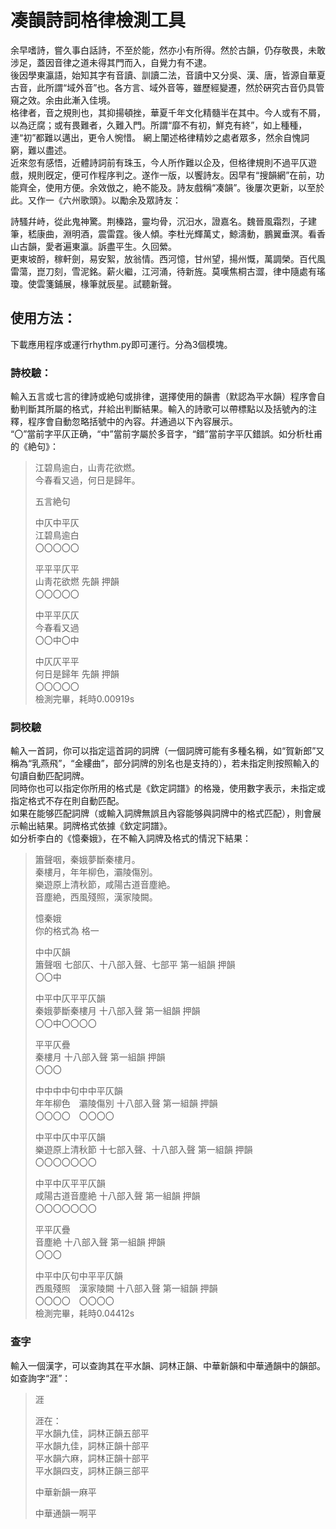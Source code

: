# 凑韻詩詞格律檢測工具

余早嗜詩，嘗久事白話詩，不至於能，然亦小有所得。然於古韻，仍存敬畏，未敢涉足，蓋因音律之道未得其門而入，自覺力有不逮。  
後因學東瀛語，始知其字有音讀、訓讀二法，音讀中又分吳、漢、唐，皆源自華夏古音，此所謂“域外音”也。各方言、域外音等，雖歷經變遷，然於硏究古音仍具管窺之效。余由此漸入佳境。  
格律者，音之規則也，其抑揚頓挫，華夏千年文化精髓半在其中。今人或有不屑，以為迂腐；或有畏難者，久難入門。所謂“靡不有初，鮮克有終”，如上種種，連“初”都難以邁出，更令人惋惜。 網上闡述格律精妙之處者眾多，然余自愧詞窮，難以盡述。  
近來忽有感悟，近體詩詞前有珠玉，今人所作難以企及，但格律規則不過平仄遊戲，規則旣定，便可作程序判之。遂作一版，以饗詩友。因早有“搜韻網”在前，功能齊全，使用方便。余效倣之，絶不能及。詩友戲稱“凑韻”。後屢次更新，以至於此。又作一《六州歌頭》。以勵余及眾詩友：  

詩騷幷峙，從此鬼神驚。荆榛路，靈均骨，沉汨水，證嘉名。魏晉風霜烈，子建筆，嵇康曲，淵明酒，震雷霆。後人傾。李杜光輝萬丈，鯨濤動，鵬翼垂溟。看香山古韻，愛者遍東瀛。訴盡平生。久回縈。  
更東坡酹，稼軒劍，易安絮，放翁情。西河憶，甘州望，揚州慨，萬調榮。百代風雷蕩，崑刀刻，雪泥銘。薪火繼，江河涌，待新旌。莫嘆焦桐古澀，律中隨處有瑤瓊。使雲箋鋪展，椽筆就辰星。試聽新聲。  

## 使用方法：  
下載應用程序或運行rhythm.py即可運行。分為3個模塊。  

### 詩校驗：  
輸入五言或七言的律詩或絶句或排律，選擇使用的韻書（默認為平水韻）程序會自動判斷其所屬的格式，幷給出判斷結果。輸入的詩歌可以帶標點以及括號內的注釋，程序會自動忽略括號中的內容。幷通過以下內容展示。  
“〇”當前字平仄正确，“中”當前字屬於多音字，“錯”當前字平仄錯誤。如分析杜甫的《絶句》：  
> 江碧鳥逾白，山靑花欲燃。  
> 今春看又過，何日是歸年。  
>
> 五言絶句
> 
> 中仄中平仄  
> 江碧鳥逾白	  
> 〇〇〇〇〇  
>
> 平平平仄平  
> 山靑花欲燃	先韻 押韻   
> 〇〇〇〇〇  
>  
> 中平平仄仄  
> 今春看又過	  
> 〇〇中〇中  
>
> 中仄仄平平  
> 何日是歸年	先韻 押韻  
> 〇〇〇〇〇  
> 檢測完畢，耗時0.00919s  

### 詞校驗  
輸入一首詞，你可以指定這首詞的詞牌（一個詞牌可能有多種名稱，如“賀新郎”又稱為“乳燕飛”，“金縷曲”，部分詞牌的別名也是支持的），若未指定則按照輸入的句讀自動匹配詞牌。  
同時你也可以指定你所用的格式是《欽定詞譜》的格幾，使用數字表示，未指定或指定格式不存在則自動匹配。  
如果在能够匹配詞牌（或輸入詞牌無誤且內容能够與詞牌中的格式匹配），則會展示輸出結果。詞牌格式依據《欽定詞譜》。  
如分析李白的《憶秦娥》，在不輸入詞牌及格式的情況下結果：  
> 簫聲咽，秦娥夢斷秦樓月。  
> 秦樓月，年年柳色，灞陵傷別。  
> 樂遊原上清秋節，咸陽古道音塵絶。   
> 音塵絶，西風殘照，漢家陵闕。  
>
> 憶秦娥  
> 你的格式為 格一  
>
> 中中仄韻  
> 簫聲咽 七部仄、十八部入聲、七部平 第一組韻 押韻  
> 〇〇中  
>
> 中平中仄平平仄韻  
> 秦娥夢斷秦樓月 十八部入聲 第一組韻 押韻  
> 〇〇中〇〇〇〇  
>
> 平平仄疊  
> 秦樓月 十八部入聲 第一組韻 押韻  
> 〇〇〇  
>
> 中中中中句中中平仄韻  
> 年年柳色　灞陵傷別 十八部入聲 第一組韻 押韻  
> 〇〇〇〇　〇〇〇〇  
> 
> 中平中仄中平仄韻  
> 樂遊原上清秋節 十七部入聲、十八部入聲 第一組韻 押韻  
> 〇〇〇〇〇〇〇  
> 
> 中平中仄平平仄韻  
> 咸陽古道音塵絶 十八部入聲 第一組韻 押韻  
> 〇〇〇〇〇〇〇  
> 
> 平平仄疊  
> 音塵絶 十八部入聲 第一組韻 押韻  
> 〇〇〇  
>
> 中平中仄句中平平仄韻  
> 西風殘照　漢家陵闕 十八部入聲 第一組韻 押韻  
> 〇〇〇〇　〇〇〇〇  
> 檢測完畢，耗時0.04412s  

### 查字  
輸入一個漢字，可以查詢其在平水韻、詞林正韻、中華新韻和中華通韻中的韻部。如查詢字“涯”：  
> 涯  
>
> 涯在：  
> 平水韻九佳，詞林正韻五部平  
> 平水韻九佳，詞林正韻十部平  
> 平水韻六麻，詞林正韻十部平  
> 平水韻四支，詞林正韻三部平  
>
> 中華新韻一麻平  
>
> 中華通韻一啊平  
